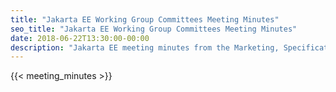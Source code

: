 ```yaml
---
title: "Jakarta EE Working Group Committees Meeting Minutes"
seo_title: "Jakarta EE Working Group Committees Meeting Minutes"
date: 2018-06-22T13:30:00-00:00
description: "Jakarta EE meeting minutes from the Marketing, Specification or Steering Committee."
---
```


{{< meeting_minutes >}}